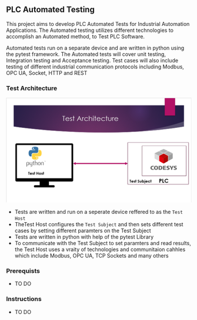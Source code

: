 ## PLC Automated Testing
 This project aims to develop PLC Automated Tests for Industrial Automation Applications. The Automated testing utilizes different technologies to accomplish an Automated method, to Test PLC Software.

Automated tests run on a separate device and are written in python using the pytest framework. The Automated tests will cover unit testing, Integration testing and Acceptance testing. Test cases will also include testing of different industrial communication protocols including Modbus, OPC UA, Socket, HTTP and REST


### Test Architecture
![alt text](misc/test_arch.png)
- Tests are written and run on a seperate device reffered to as the ```Test Host```
- TheTest Host configures the ```Test Subject``` and then sets different test cases by setting different paramters on the Test Subject
- Tests are written in python with help of the pytest Library
- To communicate with the Test Subject to set paramters and read results, the Test Host uses a vraity of technologies and communitaion cahhles which include Modbus, OPC UA, TCP Sockets and many others

### Prerequists
- TO DO
### Instructions 
- TO DO